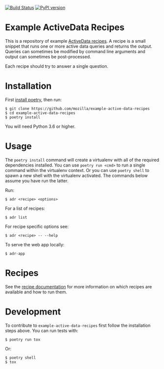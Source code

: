 [![Build Status](https://travis-ci.org/mozilla/example-active-data-recipes.svg?branch=master)](https://travis-ci.org/mozilla/example-active-data-recipes)
[![PyPI version](https://readthedocs.org/projects/example-active-data-recipes/badge/?version=latest)](https://example-active-data-recipes.readthedocs.io)

# Example ActiveData Recipes

This is a repository of example [ActiveData recipes][0]. A recipe is a small snippet that runs one
or more active data queries and returns the output. Queries can sometimes be modified by command
line arguments and output can sometimes be post-processed.

Each recipe should try to answer a single question.

# Installation

First [install poetry][2], then run:

    $ git clone https://github.com/mozilla/example-active-data-recipes
    $ cd example-active-data-recipes
    $ poetry install

You will need Python 3.6 or higher.

# Usage

The `poetry install` command will create a virtualenv with all of the required dependencies
installed. You can use `poetry run <cmd>` to run a single command within the virtualenv context. Or
you can use `poetry shell` to spawn a new shell with the virtualenv activated. The commands below
assume you have run the latter.

Run:

    $ adr <recipe> <options>

For a list of recipes:

    $ adr list

For recipe specific options see:

    $ adr <recipe> -- --help

To serve the web app locally:

    $ adr-app

# Recipes

See the [recipe documentation][1] for more information on which recipes are available and how to run
them.

# Development

To contribute to `example-active-data-recipes` first follow the installation steps above.
You can run tests with:

    $ poetry run tox

Or:

    $ poetry shell
    $ tox

[0]: https://github.com/mozilla/active-data-recipes
[1]: https://example-active-data-recipes.readthedocs.io/en/latest/recipes.html
[2]: https://poetry.eustace.io/docs/#installation
